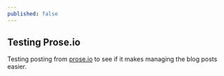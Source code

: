 ```yaml
---
published: false
---
```


## Testing Prose.io

Testing posting from [prose.io](http://prose.io) to see if it makes managing the blog posts easier.